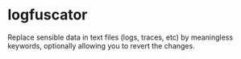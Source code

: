 # logfuscator
Replace sensible data in text files (logs, traces, etc) by meaningless keywords, optionally allowing you to revert the changes.
